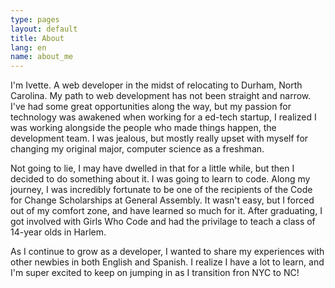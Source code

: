 ```yaml
---
type: pages
layout: default
title: About
lang: en
name: about_me
---
```


I'm Ivette. A web developer in the midst of relocating to Durham, North Carolina. My path to web development has not been straight and narrow. I've had some great opportunities along the way, but my passion for technology was awakened when working for a ed-tech startup, I realized I was working alongside the people who made things happen, the development team. I was jealous, but mostly really upset with myself for changing my original major, computer science as a freshman. 

Not going to lie, I may have dwelled in that for a little while, but then I decided to do something about it. I was going to learn to code. Along my journey, I was incredibly fortunate to be one of the recipients of the Code for Change Scholarships at General Assembly. It wasn't easy, but I forced out of my comfort zone, and have learned so much for it. After graduating, I got involved with Girls Who Code and had the privilage to teach a class of 14-year olds in Harlem. 

As I continue to grow as a developer, I wanted to share my experiences with other newbies in both English and Spanish. I realize I have a lot to learn, and I'm super excited to keep on jumping in as I transition fron NYC to NC! 


<!-- As a General Assembly Fellow, I had the privilage to share a bit about my journey, here is the spotlight. -->

<!-- <html><img src="/img/fellowship_spotlight.png"><html> -->

